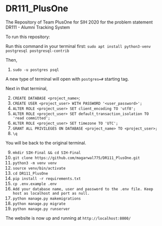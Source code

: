# DR111_PlusOne
The Repository of Team PlusOne for SIH 2020 for the problem statement DR111 - Alumni Tracking System

To run this repository:

Run this command in your terminal first:
`sudo apt install python3-venv postgresql postgresql-contrib`

Then,
1. `sudo -u postgres psql`

A new type of terminal will open with `postgres=#` starting tag.

Next in that terminal,

2. `CREATE DATABASE <project_name>`;
3. `CREATE USER <project_user> WITH PASSWORD '<user_password>';`
4. `ALTER ROLE <project_user> SET client_encoding TO 'utf8';`
5. `ALTER ROLE <project_user> SET default_transaction_isolation TO 'read committed';`
6. `ALTER ROLE <project_user> SET timezone TO 'UTC';`
7. `GRANT ALL PRIVILEGES ON DATABASE <project_name> TO <project_user>;`
8. `\q`

You will be back to the original terminal.

9. `mkdir SIH-Final && cd SIH-Final`
10. `git clone https://github.com/magarwal775/DR111_PlusOne.git`
11. `python3 -m venv venv`
12. `source venv/bin/activate`
13. `cd DR111_PlusOne`
14. `pip install -r requirements.txt`
15. `cp .env.example .env`
16. `Add your database name, user and password to the .env file. Keep host as localhost and port as null.`
17. `python manage.py makemigrations`
18. `python manage.py migrate`
19. `python manage.py runserver`

The website is now up and running at `http://localhost:8000/`
